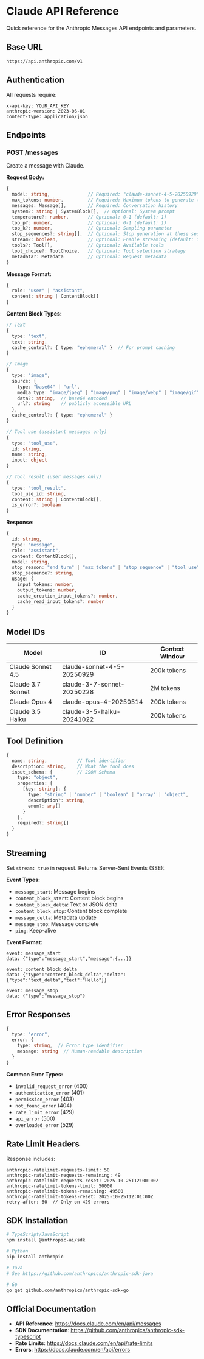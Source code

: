 # Claude API Reference

Quick reference for the Anthropic Messages API endpoints and parameters.

## Base URL

```
https://api.anthropic.com/v1
```

## Authentication

All requests require:
```http
x-api-key: YOUR_API_KEY
anthropic-version: 2023-06-01
content-type: application/json
```

## Endpoints

### POST /messages

Create a message with Claude.

**Request Body:**

```typescript
{
  model: string,              // Required: "claude-sonnet-4-5-20250929", etc.
  max_tokens: number,         // Required: Maximum tokens to generate (1-8192)
  messages: Message[],        // Required: Conversation history
  system?: string | SystemBlock[],  // Optional: System prompt
  temperature?: number,       // Optional: 0-1 (default: 1)
  top_p?: number,             // Optional: 0-1 (default: 1)
  top_k?: number,             // Optional: Sampling parameter
  stop_sequences?: string[],  // Optional: Stop generation at these sequences
  stream?: boolean,           // Optional: Enable streaming (default: false)
  tools?: Tool[],             // Optional: Available tools
  tool_choice?: ToolChoice,   // Optional: Tool selection strategy
  metadata?: Metadata         // Optional: Request metadata
}
```

**Message Format:**

```typescript
{
  role: "user" | "assistant",
  content: string | ContentBlock[]
}
```

**Content Block Types:**

```typescript
// Text
{
  type: "text",
  text: string,
  cache_control?: { type: "ephemeral" }  // For prompt caching
}

// Image
{
  type: "image",
  source: {
    type: "base64" | "url",
    media_type: "image/jpeg" | "image/png" | "image/webp" | "image/gif",
    data?: string,  // base64 encoded
    url?: string    // publicly accessible URL
  },
  cache_control?: { type: "ephemeral" }
}

// Tool use (assistant messages only)
{
  type: "tool_use",
  id: string,
  name: string,
  input: object
}

// Tool result (user messages only)
{
  type: "tool_result",
  tool_use_id: string,
  content: string | ContentBlock[],
  is_error?: boolean
}
```

**Response:**

```typescript
{
  id: string,
  type: "message",
  role: "assistant",
  content: ContentBlock[],
  model: string,
  stop_reason: "end_turn" | "max_tokens" | "stop_sequence" | "tool_use",
  stop_sequence?: string,
  usage: {
    input_tokens: number,
    output_tokens: number,
    cache_creation_input_tokens?: number,
    cache_read_input_tokens?: number
  }
}
```

## Model IDs

| Model | ID | Context Window |
|-------|-----|----------------|
| Claude Sonnet 4.5 | claude-sonnet-4-5-20250929 | 200k tokens |
| Claude 3.7 Sonnet | claude-3-7-sonnet-20250228 | 2M tokens |
| Claude Opus 4 | claude-opus-4-20250514 | 200k tokens |
| Claude 3.5 Haiku | claude-3-5-haiku-20241022 | 200k tokens |

## Tool Definition

```typescript
{
  name: string,           // Tool identifier
  description: string,    // What the tool does
  input_schema: {         // JSON Schema
    type: "object",
    properties: {
      [key: string]: {
        type: "string" | "number" | "boolean" | "array" | "object",
        description?: string,
        enum?: any[]
      }
    },
    required?: string[]
  }
}
```

## Streaming

Set `stream: true` in request. Returns Server-Sent Events (SSE):

**Event Types:**
- `message_start`: Message begins
- `content_block_start`: Content block begins
- `content_block_delta`: Text or JSON delta
- `content_block_stop`: Content block complete
- `message_delta`: Metadata update
- `message_stop`: Message complete
- `ping`: Keep-alive

**Event Format:**

```
event: message_start
data: {"type":"message_start","message":{...}}

event: content_block_delta
data: {"type":"content_block_delta","delta":{"type":"text_delta","text":"Hello"}}

event: message_stop
data: {"type":"message_stop"}
```

## Error Responses

```typescript
{
  type: "error",
  error: {
    type: string,  // Error type identifier
    message: string  // Human-readable description
  }
}
```

**Common Error Types:**
- `invalid_request_error` (400)
- `authentication_error` (401)
- `permission_error` (403)
- `not_found_error` (404)
- `rate_limit_error` (429)
- `api_error` (500)
- `overloaded_error` (529)

## Rate Limit Headers

Response includes:

```
anthropic-ratelimit-requests-limit: 50
anthropic-ratelimit-requests-remaining: 49
anthropic-ratelimit-requests-reset: 2025-10-25T12:00:00Z
anthropic-ratelimit-tokens-limit: 50000
anthropic-ratelimit-tokens-remaining: 49500
anthropic-ratelimit-tokens-reset: 2025-10-25T12:01:00Z
retry-after: 60  // Only on 429 errors
```

## SDK Installation

```bash
# TypeScript/JavaScript
npm install @anthropic-ai/sdk

# Python
pip install anthropic

# Java
# See https://github.com/anthropics/anthropic-sdk-java

# Go
go get github.com/anthropics/anthropic-sdk-go
```

## Official Documentation

- **API Reference**: https://docs.claude.com/en/api/messages
- **SDK Documentation**: https://github.com/anthropics/anthropic-sdk-typescript
- **Rate Limits**: https://docs.claude.com/en/api/rate-limits
- **Errors**: https://docs.claude.com/en/api/errors
